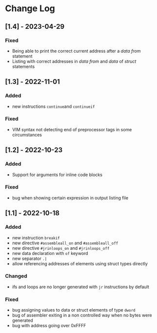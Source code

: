 # Change Log

## [1.4] - 2023-04-29

### Fixed

* Being able to print the correct current address after a _data_ _from_ statement
* Listing with correct addresses in _data_ _from_ and _data_ of _struct_ statements

## [1.3] - 2022-11-01
 
### Added  

* new instructions `continue`and `continueif`

### Fixed

* VIM syntax not detecting end of preprocessor tags in some circumstances

## [1.2] - 2022-10-23
 
### Added  

* Support for arguments for inline code blocks

### Fixed

* bug when showing certain expression in output listing file

## [1.1] - 2022-10-18
 
### Added  

* new instruction `breakif`
* new directive `#assembleall_on` and `#assembleall_off`
* new directive `#jrinloops_on` and `#jrinloops_off`
* new data declaration with `of` keyword
* new separator `.|`
* allow referencing addresses of elements using struct types directly

### Changed
 
* ifs and loops are no longer generated with `jr` instructions by default

### Fixed

* bug assigning values to data or struct elements of type `dword`
* bug of assembler exiting in a non controlled way when no bytes were generated
* bug with address going over 0xFFFF

